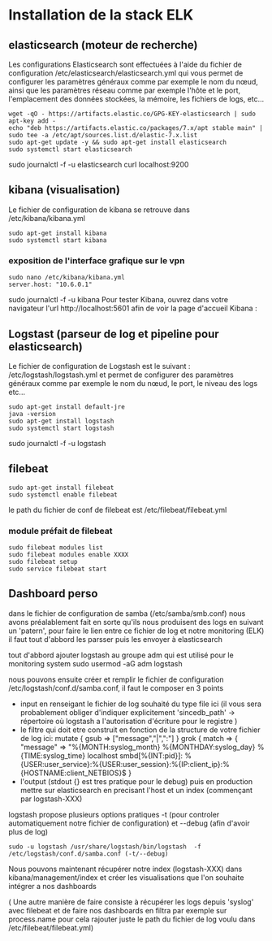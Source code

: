 # Installation de la stack ELK

## elasticsearch (moteur de recherche)
Les configurations Elasticsearch sont effectuées à l'aide du fichier de configuration /etc/elasticsearch/elasticsearch.yml qui vous permet de configurer les paramètres généraux comme par exemple le nom du nœud, ainsi que les paramètres réseau comme par exemple l'hôte et le port, l'emplacement des données stockées, la mémoire, les fichiers de logs, etc... 

    wget -qO - https://artifacts.elastic.co/GPG-KEY-elasticsearch | sudo apt-key add -
    echo "deb https://artifacts.elastic.co/packages/7.x/apt stable main" | sudo tee -a /etc/apt/sources.list.d/elastic-7.x.list
    sudo apt-get update -y && sudo apt-get install elasticsearch
    sudo systemctl start elasticsearch


sudo journalctl -f -u elasticsearch
curl localhost:9200

## kibana (visualisation)
Le fichier de configuration de kibana se retrouve dans /etc/kibana/kibana.yml 
    
    sudo apt-get install kibana
    sudo systemctl start kibana

### exposition de l'interface grafique sur le vpn
    sudo nano /etc/kibana/kibana.yml
    server.host: "10.6.0.1"

sudo journalctl -f -u kibana
Pour tester Kibana, ouvrez dans votre navigateur l'url http://localhost:5601 afin de voir la page d'accueil Kibana :

## Logstast (parseur de log et pipeline pour elasticsearch)

Le fichier de configuration de Logstash est le suivant : /etc/logstash/logstash.yml et permet de configurer des paramètres généraux comme par exemple le nom du nœud, le port, le niveau des logs etc... 

    sudo apt-get install default-jre
    java -version
    sudo apt-get install logstash
    sudo systemctl start logstash

sudo journalctl -f -u logstash

## filebeat 

    sudo apt-get install filebeat
    sudo systemctl enable filebeat

le path du fichier de conf de filebeat est /etc/filebeat/filebeat.yml

### module préfait de filebeat
    
    sudo filebeat modules list
    sudo filebeat modules enable XXXX
    sudo filebeat setup
    sudo service filebeat start



## Dashboard perso

dans le fichier de configuration de samba (/etc/samba/smb.conf) nous avons préalablement fait en sorte qu'ils nous produisent des logs en suivant un 'patern', pour faire le lien entre ce fichier de log et notre monitoring (ELK) il faut tout d'abbord les parsser puis les envoyer à elasticsearch

tout d'abbord ajouter logstash au groupe adm qui est utilisé pour le monitoring system
    sudo usermod -aG adm logstash

nous pouvons ensuite créer et remplir le fichier de configuration /etc/logstash/conf.d/samba.conf, il faut le composer en 3 points
- input en renseigant le fichier de log souhaité du type file ici (il vous sera probablement obliger d'indiquer explicitement 'sincedb_path' -> répertoire où logstash a l'autorisation d'écriture pour le registre )
- le filtre qui doit etre construit en fonction de la structure de votre fichier de log ici:
    mutate { gsub => ["message","\|",":"] }
    grok { match => { "message" => "%{MONTH:syslog_month} %{MONTHDAY:syslog_day} %{TIME:syslog_time} localhost smbd\[%{INT:pid}\]: %{USER:user_service}:%{USER:user_session}:%{IP:client_ip}:%{HOSTNAME:client_NETBIOS}$ }
- l'output (stdout {} est tres pratique pour le debug) puis en production mettre sur elasticsearch en precisant l'host et un index (commençant par logstash-XXX)

logstash propose plusieurs options pratiques -t (pour controler automatiquement notre fichier de configuration) et --debug (afin d'avoir plus de log)

    sudo -u logstash /usr/share/logstash/bin/logstash  -f /etc/logstash/conf.d/samba.conf (-t/--debug)

Nous pouvons maintenant récupérer notre index (logstash-XXX) dans kibana/management/index et créer les visualisations que l'on souhaite intégrer a nos dashboards

( Une autre manière de faire consiste à récupérer les logs depuis 'syslog' avec filebeat et de faire nos dashboards en filtra par exemple sur process.name pour cela rajouter juste le path du fichier de log voulu dans /etc/filebeat/filebeat.yml)

